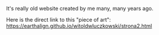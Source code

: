 It's really old website created by me many, many years ago.

Here is the direct link to this "piece of art": https://earthalign.github.io/witoldwluczkowski/strona2.html
